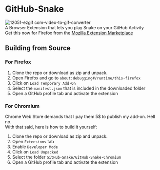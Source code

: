 # GitHub-Snake
![12051-ezgif com-video-to-gif-converter](https://github.com/user-attachments/assets/9b7b12f0-3aaa-4f8c-bde2-f935c91cfeaf)  
A Browser Extension that lets you play Snake on your GitHub Activity    
Get this now for Firefox from the [Mozilla Extension Marketplace](https://addons.mozilla.org/en-US/firefox/addon/github-snake-game/)


## Building from Source
### For Firefox
1. Clone the repo or download as zip and unpack.
2. Open Firefox and go to `about:debugging#/runtime/this-firefox`
3. Click on `Load Temporary Add-On`
4. Select the `manifest.json` that is included in the downloaded folder
5. Open a GitHub profile tab and activate the extension


### For Chromium
Chrome Web Store demands that I pay them 5$ to publish my add-on. Hell no.  
With that said, here is how to build it yourself:
1. Clone the repo or download as zip and unpack.
2. Open `Extensions` tab
3. Enable `Developer Mode`
4. Click on `Load Unpacked`
5. Select the folder `GitHub-Snake/GitHub-Snake-Chromium`
6. Open a GitHub profile tab and activate the extension


